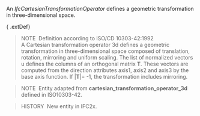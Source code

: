 An _IfcCartesianTransformationOperator_ defines a geometric transformation in three-dimensional space.

{ .extDef}
> NOTE&nbsp; Definition according to ISO/CD 10303-42:1992  
> A Cartesian transformation operator 3d defines a geometric transformation in three-dimensional space composed of translation, rotation, mirroring and uniform scaling. The list of normalized vectors u defines the columns of an orthogonal matrix **T**. These vectors are computed from the direction attributes axis1, axis2 and axis3 by the base axis function. If |**T**|= -1, the transformation includes mirroring.

> NOTE&nbsp; Entity adapted from **cartesian_transformation_operator_3d** defined in ISO10303-42.

> HISTORY&nbsp; New entity in IFC2x.

